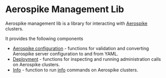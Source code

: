 # Aerospike Management Lib

Aerospike management lib is a library for interacting with [Aerospike](https://aerospike.com/) clusters.

It provides the following components
 - [Aerospike configuration](asconfig) - functions for validation and converting Aerospike server configuration to and from YAML.
 - [Deployment](deployment) - functions for inspecting and running administration calls on Aerospike clusters.
 - [Info](info) - function to run [info](https://docs.aerospike.com/docs/tools/asinfo/index.html) commands on Aerospike clusters.
